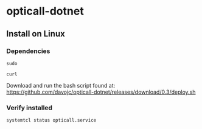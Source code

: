 # opticall-dotnet


## Install on Linux

### Dependencies

```
sudo
```

```
curl
```

Download and run the bash script found at: https://github.com/davojc/opticall-dotnet/releases/download/0.3/deploy.sh

### Verify installed

```
systemtcl status opticall.service
```